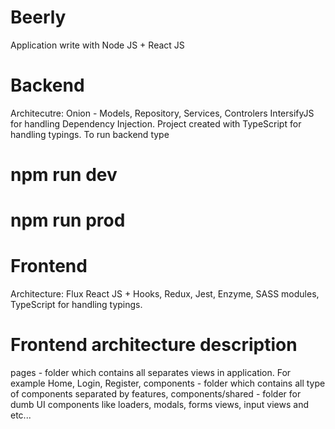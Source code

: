 # Beerly
Application write with Node JS + React JS

# Backend
Architecutre: Onion - Models, Repository, Services, Controlers
IntersifyJS for handling Dependency Injection. Project created with TypeScript for handling typings.
To run backend type
# npm run dev
# npm run prod

# Frontend 
Architecture: Flux
React JS + Hooks, Redux, Jest, Enzyme, SASS modules, TypeScript for handling typings.

# Frontend architecture description

pages - folder which contains all separates views in application. For example Home, Login, Register,
components - folder which contains all type of components separated by features,
components/shared - folder for dumb UI components like loaders, modals, forms views, input views and etc...